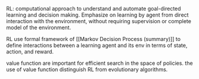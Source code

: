 RL: computational approach to understand and automate goal-directed learning and decision making. Emphasize on learning by agent from direct interaction with the environment, without requiring supervision or complete model of the environment.

RL use formal framework of [[Markov Decision Process (summary)]] to define interactions between a learning agent and its env in terms of state, action, and reward.

value function are important for efficient search in the space of policies. the use of value function distinguish RL from evolutionary algorithms.